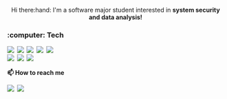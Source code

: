 <p align = "center">Hi there:hand: I'm a software major student interested in <b>system security and data analysis!<b></p>
  

<h3> :computer: Tech</h3>
<div>
  <img src="https://img.shields.io/badge/HTML5-E34F26?style=flat-square&logo=HTML5&logoColor=white"/>&nbsp
  <img src="https://img.shields.io/badge/CSS3-1572B6?style=flat-square&logo=CSS3&logoColor=white"/>&nbsp
  <img src="https://img.shields.io/badge/JavaScript-F7DF1E?style=flat-square&logo=JavaScript&logoColor=white"/>&nbsp
  <img src="https://img.shields.io/badge/React-61DAFB?style=flat-square&logo=React&logoColor=white"/>&nbsp
  <img src="https://img.shields.io/badge/Flutter-02569B?style=flat-square&logo=Flutter&logoColor=white"/>&nbsp 
</div>

<div>  
  <img src="https://img.shields.io/badge/C-A8B9CC?style=flat-square&logo=C&logoColor=white"/>&nbsp
  <img src="https://img.shields.io/badge/C++-00599C?style=flat-square&logo=C%2B%2B&logoColor=white"/>&nbsp
  <img src="https://img.shields.io/badge/Python-3776AB?style=flat-square&logo=Python&logoColor=white"/>&nbsp
</div>

<p> 📫 How to reach me <p>
<div>
<a href="https://www.instagram.com/leej_jun/"><img src="https://img.shields.io/badge/Instagram-E4405F?style=flat-square&logo=Instagram&logoColor=white&link="https://www.instagram.com/leej_jun/"/></a>&nbsp
<img src="https://img.shields.io/badge/sjaqjnjs@g.skku.edu -EA4335?style=flat-square&logo=Gmail&logoColor=white"/>&nbsp
</div>


<!--
**LeeJaeJun-A/LeeJaeJun-A** is a ✨ _special_ ✨ repository because its `README.md` (this file) appears on your GitHub profile.

Here are some ideas to get you started:

- 🔭 I’m currently working on ...
- 🌱 I’m currently learning ...
- 👯 I’m looking to collaborate on ...
- 🤔 I’m looking for help with ...
- 💬 Ask me about ...
- 📫 How to reach me: ...
- 😄 Pronouns: ...
- ⚡ Fun fact: ...
-->
